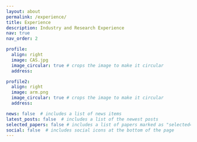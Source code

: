 ```yaml
---
layout: about
permalink: /experience/
title: Experience
description: Industry and Research Experience
nav: true
nav_order: 2

profile:
  align: right
  image: CAS.jpg
  image_circular: true # crops the image to make it circular
  address: 

profile2:
  align: right
  image: arm.png
  image_circular: true # crops the image to make it circular
  address: 

news: false  # includes a list of news items
latest_posts: false  # includes a list of the newest posts
selected_papers: false # includes a list of papers marked as "selected={true}"
social: false  # includes social icons at the bottom of the page
---
```



